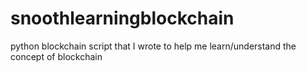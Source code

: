 # snoothlearningblockchain
python blockchain script that I wrote to help me learn/understand the concept of blockchain
